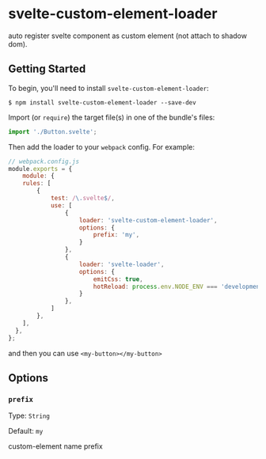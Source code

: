 # svelte-custom-element-loader

auto register svelte component as custom element (not attach to shadow dom).

## Getting Started

To begin, you'll need to install `svelte-custom-element-loader`:

```console
$ npm install svelte-custom-element-loader --save-dev
```

Import (or `require`) the target file(s) in one of the bundle's files:

```js
import './Button.svelte';
```

Then add the loader to your `webpack` config. For example:

```js
// webpack.config.js
module.exports = {
    module: {
    rules: [
		{
			test: /\.svelte$/,
			use: [
				{
					loader: 'svelte-custom-element-loader',
					options: {
						prefix: 'my',
					}
				},
				{
					loader: 'svelte-loader',
					options: {
						emitCss: true,
						hotReload: process.env.NODE_ENV === 'development'
					}
				},
			]
		},
    ],
  },
};
```

and then you can use `<my-button></my-button>`

## Options

### `prefix`

Type: `String`

Default: `my`

custom-element name prefix
